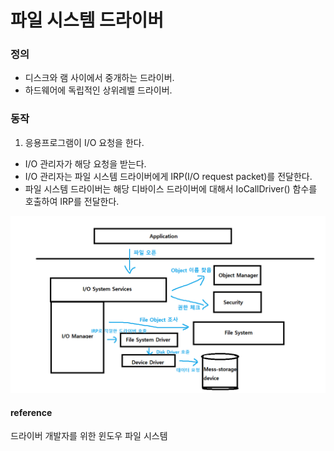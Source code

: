 # 파일 시스템 드라이버

### 정의
* 디스크와 램 사이에서 중개하는 드라이버.
* 하드웨어에 독립적인 상위레벨 드라이버.

### 동작
1. 응용프로그램이 I/O 요청을 한다.
* I/O 관리자가 해당 요청을 받는다.
* I/O 관리자는 파일 시스템 드라이버에게 IRP(I/O request packet)를 전달한다.
* 파일 시스템 드라이버는 해당 디바이스 드라이버에 대해서 IoCallDriver() 함수를 호출하여 IRP를 전달한다.  

![](../../images/Driver/FileSystemDriver/1.png)

#### reference
드라이버 개발자를 위한 윈도우 파일 시스템
